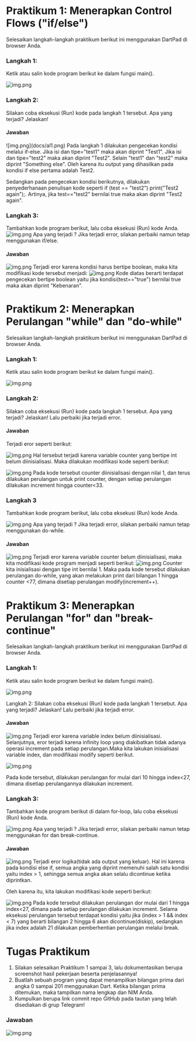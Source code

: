<h1>Praktikum 1: Menerapkan Control Flows ("if/else")</h1>
Selesaikan langkah-langkah praktikum berikut ini menggunakan DartPad di browser Anda.
<h3><b>Langkah 1:</b></h3>
Ketik atau salin kode program berikut ke dalam fungsi main().

![img.png](docs/langkah1.png)

<h3><b>Langkah 2:</b></h3>
Silakan coba eksekusi (Run) kode pada langkah 1 tersebut. Apa yang terjadi? Jelaskan!

<h4>Jawaban</h4>
![img.png](docs/al1.png)
Pada langkah 1 dilakukan pengecekan kondisi melalui if-else. Jika isi dan tipe="test1" maka akan diprint "Test1". Jika isi dan tipe="test2" maka akan diprint "Test2". Selain "test1" dan "test2" maka diprint "Something else". Oleh karena itu output yang dihasilkan pada kondisi if else pertama adalah Test2.

Sedangkan pada pengecekan kondisi berikutnya, dilakukan penyederhanaan penulisan kode seperti if (test == "test2") print("Test2 again");. Artinya, jika test=="test2" bernilai true maka akan diprint "Test2 again".

<h3><b>Langkah 3:</b></h3>

Tambahkan kode program berikut, lalu coba eksekusi (Run) kode Anda.
![img.png](docs/langkah3.png)
Apa yang terjadi ? Jika terjadi error, silakan perbaiki namun tetap menggunakan if/else.

<h4>Jawaban</h4>

![img.png](docs/al3.png)
Terjadi eror karena kondisi harus bertipe boolean, maka kita modifikasi kode tersebut menjadi:
![img.png](docs/al3-2.png)
Kode diatas berarti terdapat pengecekan bertipe boolean yaitu jika kondisi(test=="true") bernilai true maka akan diprint "Kebenaran".

<h1>Praktikum 2: Menerapkan Perulangan "while" dan "do-while"</h1>
Selesaikan langkah-langkah praktikum berikut ini menggunakan DartPad di browser Anda.
<h3>Langkah 1:</h3>
Ketik atau salin kode program berikut ke dalam fungsi main().

![img.png](docs/p2-l1.png)

<h3>Langkah 2:</h3>
Silakan coba eksekusi (Run) kode pada langkah 1 tersebut. Apa yang terjadi? Jelaskan! Lalu perbaiki jika terjadi error.
<h4>Jawaban</h4>
Terjadi eror seperti berikut:

![img.png](docs/p2-al1.png)
Hal tersebut terjadi karena variable counter yang bertipe int belum diinisialisasi. Maka dilakukan modifikasi kode seperti berikut:

![img.png](docs/p2-al2.png)
Pada kode tersebut counter diinisialisasi dengan nilai 1, dan terus dilakukan perulangan untuk print counter, dengan setiap perulangan dilakukan increment hingga counter<33.

<h3>Langkah 3</h3>
Tambahkan kode program berikut, lalu coba eksekusi (Run) kode Anda.

![img.png](docs/p3-l1.png)
Apa yang terjadi ? Jika terjadi error, silakan perbaiki namun tetap menggunakan do-while.

<h4>Jawaban</h4>

![img.png](docs/p3-l3.png)
Terjadi eror karena variable counter belum diinisialisasi, maka kita modifikasi kode program menjadi seperti berikut:
![img.png](docs/p3-al3.png)
Counter kita inisialisasi dengan tipe int bernilai 1. Maka pada kode tersebut dilakukan perulangan do-while, yang akan melakukan print dari bilangan 1 hingga counter <77, dimana disetiap perulangan modify(increment++).

<h1>Praktikum 3: Menerapkan Perulangan "for" dan "break-continue"</h1>
Selesaikan langkah-langkah praktikum berikut ini menggunakan DartPad di browser Anda.
<h3>Langkah 1:</h3>
Ketik atau salin kode program berikut ke dalam fungsi main().

![img.png](docs/p4-l1.png)

</h3>Langkah 2:</h3>
Silakan coba eksekusi (Run) kode pada langkah 1 tersebut. Apa yang terjadi? Jelaskan! Lalu perbaiki jika terjadi error.
<h4>Jawaban</h4>

![img.png](docs/p4-al1.png)
Terjadi eror karena variable index belum diinisialisasi. Selanjutnya, eror terjadi karena infinity loop yang diakibatkan tidak adanya operasi increment pada setiap perulangan.Maka kita lakukan inisialisasi variable index, dan modifikasi modify seperti berikut.

![img.png](docs/p4-al2.png)

Pada kode tersebut, dilakukan perulangan for mulai dari 10 hingga index<27, dimana disetiap perulangannya dilakukan increment.

<h3>Langkah 3:</h3>
Tambahkan kode program berikut di dalam for-loop, lalu coba eksekusi (Run) kode Anda.

![img.png](docs/p4-l3.png)
Apa yang terjadi ? Jika terjadi error, silakan perbaiki namun tetap menggunakan for dan break-continue.

<h4>Jawaban</h4>

![img.png](docs/p4-al3.png)
Terjadi eror logika(tidak ada output yang keluar). Hal ini karena pada kondisi else if, semua angka yang diprint memenuhi salah satu kondisi yaitu index > 1, sehingga semua angka akan selalu dicontinue ketika diprintkan.

Oleh karena itu, kita lakukan modifikasi kode seperti berikut:

![img.png](docs/p4-al4.png)
Pada kode tersebut dilakukan perulangan dor mulai dari 1 hingga index<27, dimana pada setiap perulangan dilakukan increment. Selama eksekusi perulangan tersebut terdapat kondisi yaitu jika (index > 1 && index < 7) yang berarti bilangan 2 hingga 6 akan dicontinue(diskip), sedangkan jika index adalah 21 dilakukan pemberhentian perulangan melalui break.

<h1>Tugas Praktikum</h1>

1. Silakan selesaikan Praktikum 1 sampai 3, lalu dokumentasikan berupa screenshot hasil pekerjaan beserta penjelasannya!
2. Buatlah sebuah program yang dapat menampilkan bilangan prima dari angka 0 sampai 201 menggunakan Dart. Ketika bilangan prima ditemukan, maka tampilkan nama lengkap dan NIM Anda.
3. Kumpulkan berupa link commit repo GitHub pada tautan yang telah disediakan di grup Telegram!

<h3>Jawaban</h3>

![img.png](docs/prak.png)
